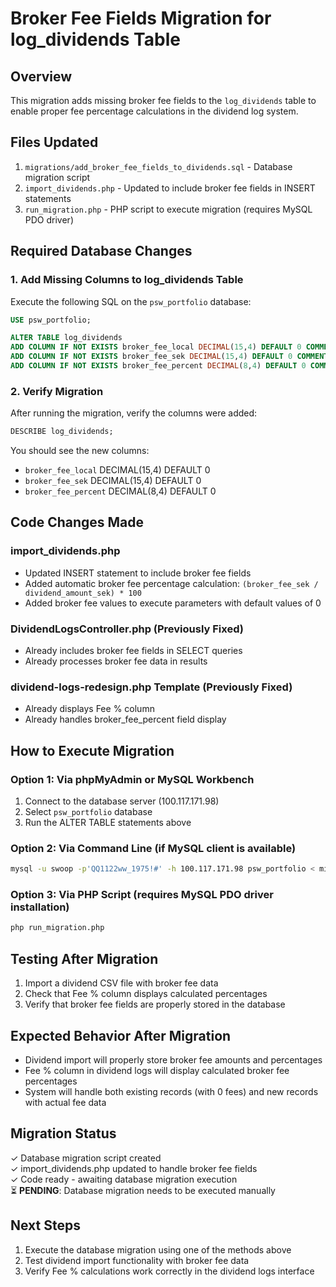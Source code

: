 # Broker Fee Fields Migration for log_dividends Table

## Overview
This migration adds missing broker fee fields to the `log_dividends` table to enable proper fee percentage calculations in the dividend log system.

## Files Updated
1. `migrations/add_broker_fee_fields_to_dividends.sql` - Database migration script
2. `import_dividends.php` - Updated to include broker fee fields in INSERT statements
3. `run_migration.php` - PHP script to execute migration (requires MySQL PDO driver)

## Required Database Changes

### 1. Add Missing Columns to log_dividends Table
Execute the following SQL on the `psw_portfolio` database:

```sql
USE psw_portfolio;

ALTER TABLE log_dividends 
ADD COLUMN IF NOT EXISTS broker_fee_local DECIMAL(15,4) DEFAULT 0 COMMENT 'Broker fee in local currency',
ADD COLUMN IF NOT EXISTS broker_fee_sek DECIMAL(15,4) DEFAULT 0 COMMENT 'Broker fee in SEK',
ADD COLUMN IF NOT EXISTS broker_fee_percent DECIMAL(8,4) DEFAULT 0 COMMENT 'Broker fee as percentage of dividend amount';
```

### 2. Verify Migration
After running the migration, verify the columns were added:

```sql
DESCRIBE log_dividends;
```

You should see the new columns:
- `broker_fee_local` DECIMAL(15,4) DEFAULT 0
- `broker_fee_sek` DECIMAL(15,4) DEFAULT 0  
- `broker_fee_percent` DECIMAL(8,4) DEFAULT 0

## Code Changes Made

### import_dividends.php
- Updated INSERT statement to include broker fee fields
- Added automatic broker fee percentage calculation: `(broker_fee_sek / dividend_amount_sek) * 100`
- Added broker fee values to execute parameters with default values of 0

### DividendLogsController.php (Previously Fixed)
- Already includes broker fee fields in SELECT queries
- Already processes broker fee data in results

### dividend-logs-redesign.php Template (Previously Fixed)  
- Already displays Fee % column
- Already handles broker_fee_percent field display

## How to Execute Migration

### Option 1: Via phpMyAdmin or MySQL Workbench
1. Connect to the database server (100.117.171.98)
2. Select `psw_portfolio` database
3. Run the ALTER TABLE statements above

### Option 2: Via Command Line (if MySQL client is available)
```bash
mysql -u swoop -p'QQ1122ww_1975!#' -h 100.117.171.98 psw_portfolio < migrations/add_broker_fee_fields_to_dividends.sql
```

### Option 3: Via PHP Script (requires MySQL PDO driver installation)
```bash
php run_migration.php
```

## Testing After Migration
1. Import a dividend CSV file with broker fee data
2. Check that Fee % column displays calculated percentages
3. Verify that broker fee fields are properly stored in the database

## Expected Behavior After Migration
- Dividend import will properly store broker fee amounts and percentages
- Fee % column in dividend logs will display calculated broker fee percentages
- System will handle both existing records (with 0 fees) and new records with actual fee data

## Migration Status
✓ Database migration script created  
✓ import_dividends.php updated to handle broker fee fields  
✓ Code ready - awaiting database migration execution  
⏳ **PENDING**: Database migration needs to be executed manually

## Next Steps
1. Execute the database migration using one of the methods above
2. Test dividend import functionality with broker fee data
3. Verify Fee % calculations work correctly in the dividend logs interface